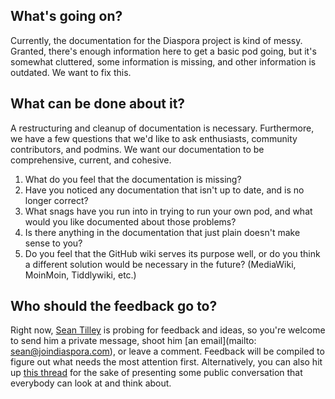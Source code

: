 ## What's going on?

Currently, the documentation for the Diaspora project is kind of messy. Granted, there's enough information here to get a basic pod going, but it's somewhat cluttered, some information is missing, and other information is outdated. We want to fix this.

## What can be done about it?

A restructuring and cleanup of documentation is necessary. Furthermore, we have a few questions that we'd like to ask enthusiasts, community contributors, and podmins. We want our documentation to be comprehensive, current, and cohesive.

1. What do you feel that the documentation is missing?
2. Have you noticed any documentation that isn't up to date, and is no longer correct?
3. What snags have you run into in trying to run your own pod, and what would you like documented about those problems?
4. Is there anything in the documentation that just plain doesn't make sense to you?
5. Do you feel that the GitHub wiki serves its purpose well, or do you think a different solution would be necessary in the future? (MediaWiki, MoinMoin, Tiddlywiki, etc.)

## Who should the feedback go to?

Right now, [Sean Tilley](https://joindiaspora.com/u/deadsuperhero) is probing for feedback and ideas, so you're welcome to send him a private message, shoot him [an email](mailto: sean@joindiaspora.com), or leave a comment. Feedback will be compiled to figure out what needs the most attention first. Alternatively, you can also hit up [this thread](http://groups.google.com/group/diaspora-dev/browse_thread/thread/ca87e2bc02068338) for the sake of presenting some public conversation that everybody can look at and think about.